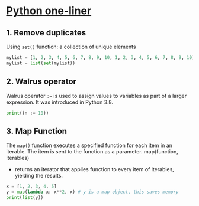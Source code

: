 # [Python one-liner](https://www.youtube.com/watch?v=KBlN_J_gfyk)

## 1. Remove duplicates

Using `set()` function: a collection of unique elements
```py
mylist = [1, 2, 3, 4, 5, 6, 7, 8, 9, 10, 1, 2, 3, 4, 5, 6, 7, 8, 9, 10]
mylist = list(set(mylist))
```

## 2. Walrus operator

Walrus operator `:=` is used to assign values to variables as part of a larger expression. It was introduced in Python 3.8.
```py
print((n := 10))
```

## 3. Map Function

The `map()` function executes a specified function for each item in an iterable. The item is sent to the function as a parameter. 
map(function, iterables)
- returns an iterator that applies function to every item of iterables, yielding the results.

```py
x = [1, 2, 3, 4, 5]
y = map(lambda x: x**2, x) # y is a map object, this saves memory
print(list(y))
```